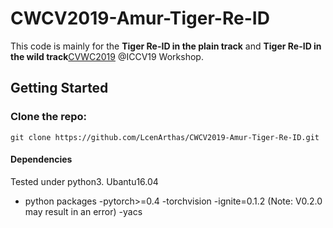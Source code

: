 # CWCV2019-Amur-Tiger-Re-ID

This code is mainly for the **Tiger Re-ID in the plain track** and **Tiger Re-ID in the wild track**[CVWC2019](https://cvwc2019.github.io/challenge.html) @ICCV19 Workshop.

## Getting Started
### Clone the repo:

```
git clone https://github.com/LcenArthas/CWCV2019-Amur-Tiger-Re-ID.git
```
#### Dependencies

Tested under python3. Ubantu16.04

- python packages
  -pytorch>=0.4
  -torchvision
  -ignite=0.1.2 (Note: V0.2.0 may result in an error)
  -yacs

